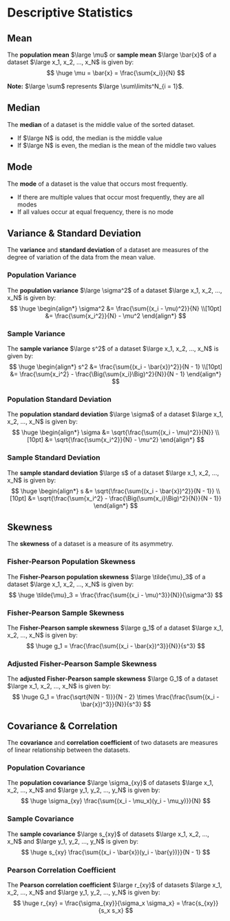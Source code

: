 # Descriptive Statistics

## Mean

The **population mean** $\large \mu$ or **sample mean** $\large \bar{x}$ of a dataset $\large x_1, x_2, ..., x_N$ is given by:
$$
\huge \mu = \bar{x} = \frac{\sum{x_i}}{N}
$$

**Note:** $\large \sum$ represents $\large \sum\limits^N_{i = 1}$.

## Median

The **median** of a dataset is the middle value of the sorted dataset.

- If $\large N$ is odd, the median is the middle value
- If $\large N$ is even, the median is the mean of the middle two values

## Mode

The **mode** of a dataset is the value that occurs most frequently.

- If there are multiple values that occur most frequently, they are all modes
- If all values occur at equal frequency, there is no mode

## Variance & Standard Deviation

The **variance** and **standard deviation** of a dataset are measures of the degree of variation of the data from the mean value.

### Population Variance

The **population variance** $\large \sigma^2$ of a dataset $\large x_1, x_2, ..., x_N$ is given by:
$$
\huge \begin{align*}
\sigma^2 &= \frac{\sum{(x_i - \mu)^2}}{N} \\[10pt]
&= \frac{\sum{x_i^2}}{N} - \mu^2
\end{align*}
$$

### Sample Variance

The **sample variance** $\large s^2$ of a dataset $\large x_1, x_2, ..., x_N$ is given by:
$$
\huge \begin{align*}
s^2 &= \frac{\sum{(x_i - \bar{x})^2}}{N - 1} \\[10pt]
&= \frac{\sum{x_i^2} - \frac{\Big(\sum{x_i}\Big)^2}{N}}{N - 1}
\end{align*}
$$

### Population Standard Deviation

The **population standard deviation** $\large \sigma$ of a dataset $\large x_1, x_2, ..., x_N$ is given by:
$$
\huge \begin{align*}
\sigma &= \sqrt{\frac{\sum{(x_i - \mu)^2}}{N}} \\[10pt]
&= \sqrt{\frac{\sum{x_i^2}}{N} - \mu^2}
\end{align*}
$$

### Sample Standard Deviation

The **sample standard deviation** $\large s$ of a dataset $\large x_1, x_2, ..., x_N$ is given by:
$$
\huge \begin{align*}
s &= \sqrt{\frac{\sum{(x_i - \bar{x})^2}}{N - 1}} \\[10pt]
&= \sqrt{\frac{\sum{x_i^2} - \frac{\Big(\sum{x_i}\Big)^2}{N}}{N - 1}}
\end{align*}
$$

## Skewness

The **skewness** of a dataset is a measure of its asymmetry.

### Fisher-Pearson Population Skewness

The **Fisher-Pearson population skewness** $\large \tilde{\mu}_3$ of a dataset $\large x_1, x_2, ..., x_N$ is given by:
$$
\huge \tilde{\mu}_3 = \frac{\frac{\sum{(x_i - \mu)^3}}{N}}{\sigma^3}
$$

### Fisher-Pearson Sample Skewness

The **Fisher-Pearson sample skewness** $\large g_1$ of a dataset $\large x_1, x_2, ..., x_N$ is given by:
$$
\huge g_1 = \frac{\frac{\sum{(x_i - \bar{x})^3}}{N}}{s^3}
$$

### Adjusted Fisher-Pearson Sample Skewness

The **adjusted Fisher-Pearson sample skewness** $\large G_1$ of a dataset $\large x_1, x_2, ..., x_N$ is given by:
$$
\huge G_1 = \frac{\sqrt{N(N - 1)}}{N - 2} \times \frac{\frac{\sum{(x_i - \bar{x})^3}}{N}}{s^3}
$$

## Covariance & Correlation

The **covariance** and **correlation coefficient** of two datasets are measures of linear relationship between the datasets.

### Population Covariance

The **population covariance** $\large \sigma_{xy}$ of datasets $\large x_1, x_2, ..., x_N$ and $\large y_1, y_2, ..., y_N$ is given by:
$$
\huge \sigma_{xy} \frac{\sum{(x_i - \mu_x)(y_i - \mu_y)}}{N}
$$

### Sample Covariance

The **sample covariance** $\large s_{xy}$ of datasets $\large x_1, x_2, ..., x_N$ and $\large y_1, y_2, ..., y_N$ is given by:
$$
\huge s_{xy} \frac{\sum{(x_i - \bar{x})(y_i - \bar{y})}}{N - 1}
$$

### Pearson Correlation Coefficient

The **Pearson correlation coefficient** $\large r_{xy}$ of datasets $\large x_1, x_2, ..., x_N$ and $\large y_1, y_2, ..., y_N$ is given by:
$$
\huge r_{xy} = \frac{\sigma_{xy}}{\sigma_x \sigma_x} = \frac{s_{xy}}{s_x s_x}
$$
